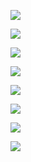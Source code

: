 
![](http://www.plantuml.com/plantuml/proxy?cache=no&src=https://raw.githubusercontent.com/ip-85/robin/master/docs/UC/User/listOfSheets.puml)

![](http://www.plantuml.com/plantuml/proxy?cache=no&src=https://raw.githubusercontent.com/ip-85/robin/master/docs/UC/User/CreateNewOD.puml)


![](http://www.plantuml.com/plantuml/proxy?cache=no&src=https://raw.githubusercontent.com/ip-85/robin/master/docs/UC/User/EditOD.puml)


![](http://www.plantuml.com/plantuml/proxy?cache=no&src=https://raw.githubusercontent.com/ip-85/robin/master/docs/UC/User/DeleteOD.puml)


![](http://www.plantuml.com/plantuml/proxy?cache=no&src=https://raw.githubusercontent.com/ip-85/robin/master/docs/UC/User/AddOwns.puml)


![](http://www.plantuml.com/plantuml/proxy?cache=no&src=https://raw.githubusercontent.com/ip-85/robin/master/docs/UC/User/ODlist.puml)


![](http://www.plantuml.com/plantuml/proxy?cache=no&src=https://raw.githubusercontent.com/ip-85/robin/master/docs/UC/User/profileEd.puml)


![](http://www.plantuml.com/plantuml/proxy?cache=no&src=https://raw.githubusercontent.com/ip-85/robin/master/docs/UC/User/profileDel.puml)